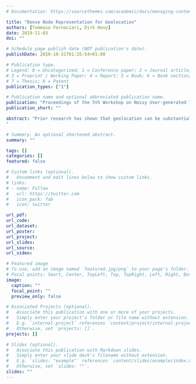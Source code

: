 ```yaml
---
# Documentation: https://sourcethemes.com/academic/docs/managing-content/

title: "Dense Node Representation for Geolocation"
authors: [Tommaso Fornaciari, Dirk Hovy]
date: 2019-11-03
doi: ""

# Schedule page publish date (NOT publication's date).
publishDate: 2019-10-31T01:35:54+01:00

# Publication type.
# Legend: 0 = Uncategorized; 1 = Conference paper; 2 = Journal article;
# 3 = Preprint / Working Paper; 4 = Report; 5 = Book; 6 = Book section;
# 7 = Thesis; 8 = Patent
publication_types: ["1"]

# Publication name and optional abbreviated publication name.
publication: "Proceedings of the 5th Workshop on Noisy User-generated Text (WNUT)"
publication_short: ""

abstract: "Prior research has shown that geolocation can be substantially improved by including user network information. While effective, it suffers from the curse of dimensionality, since networks are usually represented as sparse adjacency matrices of connections, which grow exponentially with the number of users. In order to incorporate this information, we therefore need to limit the network size, in turn limiting performance and risking sample bias. In this paper, we address these limitations by instead using dense network representations. We explore two methods to learn continuous node representations from either 1) the network structure with node2vec (Grover and Leskovec, 2016), or 2) textual user mentions via doc2vec (Le and Mikolov, 2014). We combine both methods with input from social media posts in an attention-based convolutional neural network and evaluate the contribution of each component on geolocation performance. Our method enables us to incorporate arbitrarily large networks in a fixed-length vector, without limiting the network size. Our models achieve competitive results with similar state-of-the-art methods, but with much fewer model parameters, while being applicable to networks of virtually any size.
"

# Summary. An optional shortened abstract.
summary: ""

tags: []
categories: []
featured: false

# Custom links (optional).
#   Uncomment and edit lines below to show custom links.
# links:
# - name: Follow
#   url: https://twitter.com
#   icon_pack: fab
#   icon: twitter

url_pdf:
url_code:
url_dataset:
url_poster:
url_project:
url_slides:
url_source:
url_video:

# Featured image
# To use, add an image named `featured.jpg/png` to your page's folder. 
# Focal points: Smart, Center, TopLeft, Top, TopRight, Left, Right, BottomLeft, Bottom, BottomRight.
image:
  caption: ""
  focal_point: ""
  preview_only: false

# Associated Projects (optional).
#   Associate this publication with one or more of your projects.
#   Simply enter your project's folder or file name without extension.
#   E.g. `internal-project` references `content/project/internal-project/index.md`.
#   Otherwise, set `projects: []`.
projects: []

# Slides (optional).
#   Associate this publication with Markdown slides.
#   Simply enter your slide deck's filename without extension.
#   E.g. `slides: "example"` references `content/slides/example/index.md`.
#   Otherwise, set `slides: ""`.
slides: ""
---
```

